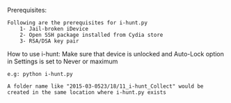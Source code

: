Prerequisites:

	Following are the prerequisites for i-hunt.py
		1- Jail-broken iDevice
		2- Open SSH package installed from Cydia store
		3- RSA/DSA key pair 

How to use i-hunt:
	Make sure that device is unlocked and Auto-Lock option in Settings is set to Never or maximum

	e.g: python i-hunt.py

	A folder name like "2015-03-0523/18/11_i-hunt_Collect" would be created in the same location where i-hunt.py exists


